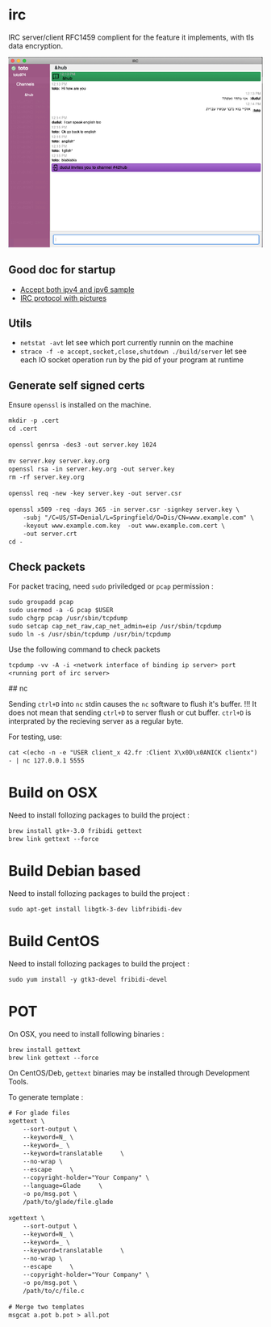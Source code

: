 # irc

IRC server/client RFC1459 complient for the feature it implements, with tls data encryption.

![IRC Client](/misc/screenshot.png)

## Good doc for startup

- [Accept both ipv4 and ipv6 sample](https://www.ibm.com/support/knowledgecenter/ssw_ibm_i_72/rzab6/xacceptboth.htm)
- [IRC protocol with pictures](http://chi.cs.uchicago.edu/chirc/irc_examples.html)

## Utils

- `netstat -avt` let see which port currently runnin on the machine
- `strace -f -e accept,socket,close,shutdown ./build/server` let see each IO socket operation run by the pid of your program at runtime

## Generate self signed certs

Ensure `openssl` is installed on the machine.

```
mkdir -p .cert
cd .cert

openssl genrsa -des3 -out server.key 1024

mv server.key server.key.org
openssl rsa -in server.key.org -out server.key
rm -rf server.key.org

openssl req -new -key server.key -out server.csr

openssl x509 -req -days 365 -in server.csr -signkey server.key \
    -subj "/C=US/ST=Denial/L=Springfield/O=Dis/CN=www.example.com" \
    -keyout www.example.com.key  -out www.example.com.cert \
    -out server.crt
cd -
```

## Check packets

For packet tracing, need `sudo` priviledged or `pcap` permission :

```
sudo groupadd pcap
sudo usermod -a -G pcap $USER
sudo chgrp pcap /usr/sbin/tcpdump
sudo setcap cap_net_raw,cap_net_admin=eip /usr/sbin/tcpdump
sudo ln -s /usr/sbin/tcpdump /usr/bin/tcpdump
```

Use the following command to check packets

```
tcpdump -vv -A -i <network interface of binding ip server> port <running port of irc server>
```

## nc

Sending `ctrl+D` into `nc` stdin causes the `nc` software to flush it's buffer.
!!! It does not mean that sending `ctrl+D` to server flush or cut buffer.
`ctrl+D` is interprated by the recieving server as a regular byte.

For testing, use:

```
cat <(echo -n -e "USER client_x 42.fr :Client X\x0D\x0ANICK clientx") - | nc 127.0.0.1 5555
```

# Build on OSX

Need to install follozing packages to build the project :

```
brew install gtk+-3.0 fribidi gettext
brew link gettext --force
```

# Build Debian based

Need to install follozing packages to build the project :

```
sudo apt-get install libgtk-3-dev libfribidi-dev
```

# Build CentOS

Need to install follozing packages to build the project :

```
sudo yum install -y gtk3-devel fribidi-devel
```

# POT

On OSX, you need to install following binaries :

```
brew install gettext
brew link gettext --force
```

On CentOS/Deb, `gettext` binaries may be installed through Development Tools.

To generate template :

```
# For glade files
xgettext \
    --sort-output \
    --keyword=N_ \
    --keyword=_ \
    --keyword=translatable     \
    --no-wrap \
    --escape     \
    --copyright-holder="Your Company" \
    --language=Glade     \
    -o po/msg.pot \
    /path/to/glade/file.glade

xgettext \
    --sort-output \
    --keyword=N_ \
    --keyword=_ \
    --keyword=translatable     \
    --no-wrap \
    --escape     \
    --copyright-holder="Your Company" \
    -o po/msg.pot \
    /path/to/c/file.c

# Merge two templates
msgcat a.pot b.pot > all.pot
```
